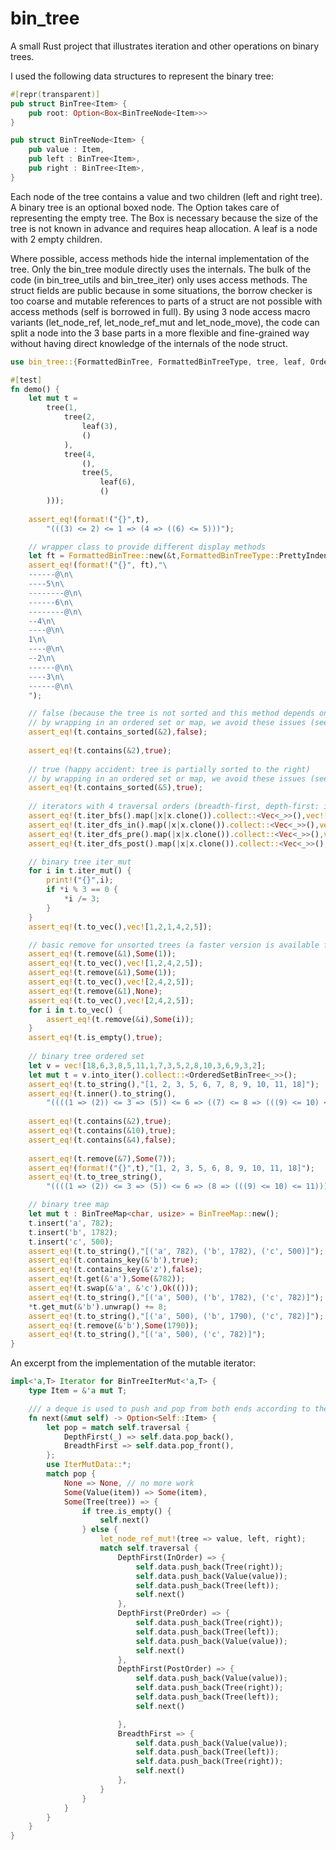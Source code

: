 # bin_tree

A small Rust project that illustrates iteration and other operations on binary trees.

I used the following data structures to represent the binary tree:

```rust
#[repr(transparent)]
pub struct BinTree<Item> {
    pub root: Option<Box<BinTreeNode<Item>>>
}

pub struct BinTreeNode<Item> {
    pub value : Item,
    pub left : BinTree<Item>,
    pub right : BinTree<Item>,
}
```

Each node of the tree contains a value and two children (left and right tree).
A binary tree is an optional boxed node. The Option takes care of representing the empty tree.
The Box is necessary because the size of the tree is not known in advance and requires heap allocation.
A leaf is a node with 2 empty children.

Where possible, access methods hide the internal implementation of the tree. 
Only the bin_tree module directly uses the internals. 
The bulk of the code (in bin_tree_utils and bin_tree_iter) only uses access methods.
The struct fields are public because in some situations, the borrow checker is too coarse
and mutable references to parts of a struct are not possible with access methods
(self is borrowed in full).
By using 3 node access macro variants (let_node_ref, let_node_ref_mut and let_node_move), the code can
split a node into the 3 base parts in a more flexible and fine-grained way without having direct
knowledge of the internals of the node struct.

```rust
use bin_tree::{FormattedBinTree, FormattedBinTreeType, tree, leaf, OrderedSetBinTree, BinTreeMap};

#[test]
fn demo() {
    let mut t = 
        tree(1,
            tree(2,
                leaf(3),
                ()
            ),
            tree(4,
                (),
                tree(5,
                    leaf(6),
                    ()
        )));
        
    assert_eq!(format!("{}",t),
        "(((3) <= 2) <= 1 => (4 => ((6) <= 5)))");

    // wrapper class to provide different display methods
    let ft = FormattedBinTree::new(&t,FormattedBinTreeType::PrettyIndent("--"));
    assert_eq!(format!("{}", ft),"\
    ------@\n\
    ----5\n\
    --------@\n\
    ------6\n\
    --------@\n\
    --4\n\
    ----@\n\
    1\n\
    ----@\n\
    --2\n\
    ------@\n\
    ----3\n\
    ------@\n\
    ");

    // false (because the tree is not sorted and this method depends on it for the search)
    // by wrapping in an ordered set or map, we avoid these issues (see below)
    assert_eq!(t.contains_sorted(&2),false);
    
    assert_eq!(t.contains(&2),true);
    
    // true (happy accident: tree is partially sorted to the right)
    // by wrapping in an ordered set or map, we avoid these issues (see below)
    assert_eq!(t.contains_sorted(&5),true);
    
    // iterators with 4 traversal orders (breadth-first, depth-first: in, pre, post-order)
    assert_eq!(t.iter_bfs().map(|x|x.clone()).collect::<Vec<_>>(),vec![1, 2, 4, 3, 5, 6]);
    assert_eq!(t.iter_dfs_in().map(|x|x.clone()).collect::<Vec<_>>(),vec![3, 2, 1, 4, 6, 5]);
    assert_eq!(t.iter_dfs_pre().map(|x|x.clone()).collect::<Vec<_>>(),vec![1, 2, 3, 4, 5, 6]);
    assert_eq!(t.iter_dfs_post().map(|x|x.clone()).collect::<Vec<_>>(),vec![3, 2, 6, 5, 4, 1]);

    // binary tree iter_mut
    for i in t.iter_mut() {
        print!("{}",i);
        if *i % 3 == 0 {
            *i /= 3;
        }
    }
    assert_eq!(t.to_vec(),vec![1,2,1,4,2,5]);

    // basic remove for unsorted trees (a faster version is available for sorted trees)
    assert_eq!(t.remove(&1),Some(1));    
    assert_eq!(t.to_vec(),vec![1,2,4,2,5]);
    assert_eq!(t.remove(&1),Some(1));    
    assert_eq!(t.to_vec(),vec![2,4,2,5]);
    assert_eq!(t.remove(&1),None);    
    assert_eq!(t.to_vec(),vec![2,4,2,5]);
    for i in t.to_vec() {
        assert_eq!(t.remove(&i),Some(i));    
    }
    assert_eq!(t.is_empty(),true);
    
    // binary tree ordered set
    let v = vec![18,6,3,8,5,11,1,7,3,5,2,8,10,3,6,9,3,2];
    let mut t = v.into_iter().collect::<OrderedSetBinTree<_>>();
    assert_eq!(t.to_string(),"[1, 2, 3, 5, 6, 7, 8, 9, 10, 11, 18]");
    assert_eq!(t.inner().to_string(),
        "((((1 => (2)) <= 3 => (5)) <= 6 => ((7) <= 8 => (((9) <= 10) <= 11))) <= 18)");
    
    assert_eq!(t.contains(&2),true);
    assert_eq!(t.contains(&10),true);
    assert_eq!(t.contains(&4),false);
    
    assert_eq!(t.remove(&7),Some(7));
    assert_eq!(format!("{}",t),"[1, 2, 3, 5, 6, 8, 9, 10, 11, 18]");
    assert_eq!(t.to_tree_string(),
        "((((1 => (2)) <= 3 => (5)) <= 6 => (8 => (((9) <= 10) <= 11))) <= 18)");

    // binary tree map
    let mut t : BinTreeMap<char, usize> = BinTreeMap::new();
    t.insert('a', 782);
    t.insert('b', 1782);
    t.insert('c', 500);
    assert_eq!(t.to_string(),"[('a', 782), ('b', 1782), ('c', 500)]");
    assert_eq!(t.contains_key(&'b'),true);
    assert_eq!(t.contains_key(&'z'),false);
    assert_eq!(t.get(&'a'),Some(&782));
    assert_eq!(t.swap(&'a', &'c'),Ok(()));
    assert_eq!(t.to_string(),"[('a', 500), ('b', 1782), ('c', 782)]");
    *t.get_mut(&'b').unwrap() += 8;
    assert_eq!(t.to_string(),"[('a', 500), ('b', 1790), ('c', 782)]");
    assert_eq!(t.remove(&'b'),Some(1790));
    assert_eq!(t.to_string(),"[('a', 500), ('c', 782)]");
}
```

An excerpt from the implementation of the mutable iterator:

```rust
impl<'a,T> Iterator for BinTreeIterMut<'a,T> {
    type Item = &'a mut T;

    /// a deque is used to push and pop from both ends according to the specified traversal behavior
    fn next(&mut self) -> Option<Self::Item> {
        let pop = match self.traversal {
            DepthFirst(_) => self.data.pop_back(),
            BreadthFirst => self.data.pop_front(),
        };
        use IterMutData::*;
        match pop {
            None => None, // no more work
            Some(Value(item)) => Some(item),
            Some(Tree(tree)) => {
                if tree.is_empty() {
                    self.next()
                } else {
                    let_node_ref_mut!(tree => value, left, right);
                    match self.traversal {
                        DepthFirst(InOrder) => {
                            self.data.push_back(Tree(right));
                            self.data.push_back(Value(value));
                            self.data.push_back(Tree(left));
                            self.next()
                        },
                        DepthFirst(PreOrder) => {
                            self.data.push_back(Tree(right));
                            self.data.push_back(Tree(left));
                            self.data.push_back(Value(value));
                            self.next()
                        },
                        DepthFirst(PostOrder) => {
                            self.data.push_back(Value(value));
                            self.data.push_back(Tree(right));
                            self.data.push_back(Tree(left));
                            self.next()

                        },
                        BreadthFirst => {
                            self.data.push_back(Value(value));
                            self.data.push_back(Tree(left));
                            self.data.push_back(Tree(right));
                            self.next()
                        },
                    }
                }
            }
        }
    }
}
```
